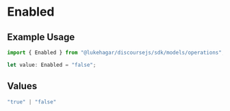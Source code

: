 # Enabled

## Example Usage

```typescript
import { Enabled } from "@lukehagar/discoursejs/sdk/models/operations";

let value: Enabled = "false";
```

## Values

```typescript
"true" | "false"
```